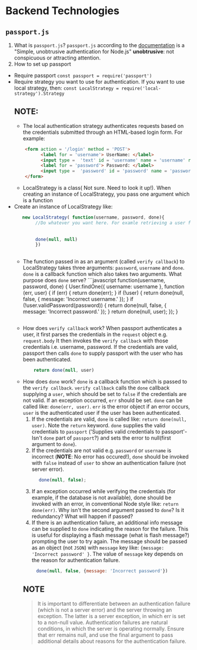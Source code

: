 # Backend Technologies
## `passport.js`
1. What is `passport.js`?
   `passport.js` according to the [documentation](http://www.passportjs.org/) is a "Simple, unobtrusive authentication for Node.js"
    **unobtrusive**: not conspicuous or attracting attention.
2. How to set up passport
  -  Require passport
      `const passport = require('passport')`
  -  Require strategy you want to use for authentication. If you want to use local strategy, then:
      `const LocalStrategy = require('local-strategy').Strategy`
      ## **NOTE**: 
      -  The local authentication strategy authenticates requests based on the credentials submitted through an HTML-based login form. For example:
      ```html
          <form action = '/login' method = 'POST'>
                <label for = 'username'> UserName: </label>
                <input type =  'text' id = 'username' name = 'username' required >
                <label for = 'password'> Password: </label>
                <input type =  'password' id = 'password' name = 'password' required >
          </form>
      ```
      -  LocalStrategy is a class( Not sure. Need to look it up!). When creating an instance of LocalStrategy, you pass one argument which is a function
  - Create an instance of LocalStrategy like:
     ```javascript
        new LocalStrategy( function(username, password, done){
             //Do whatever you want here. For examle retrieving a user from a database
             
             
             done(null, null)
             })
          
     ```
       -  The function passed in as an argument (called `verify callback`) to LocalStrategy takes three arguments: `password`, `username` and `done`. `done` is a callback function which also takes two
         arguments. What purpose does `done` serve?
         ```javascript
             function(username, password, done) {
                  User.findOne({ username: username }, function (err, user) {
                      if (err) { return done(err); }
                      if (!user) {
                          return done(null, false, { message: 'Incorrect username.' });
                       }
                      if (!user.validPassword(password)) {
                          return done(null, false, { message: 'Incorrect password.' });
                      }
                      return done(null, user);
                      });
                    }
            ```
       -  How does `verify callback` work?
           When passport authenticates a user, it first parses the credentials in the `request` object e.g. `request.body` It then invokes the `verify callback` with those credentials i.e. username, password. If the credentials are valid, passport then calls `done` to supply passport with the user who has been  authenticated.
           ```javascript
               return done(null, user)
           ```
       -  How does `done` work?
           `done` is a callback function which is passed to the `verify callback`. `verify callback`  calls the `done` callback supplying a `user`, which should be set to `false` if the credentials are not valid. If an exception occurred, `err` should be set. `done` can be called like: `done(err, user)`. `err` is the error object if an error occurs, `user` is the authenticated user if the user has been authenticated.
           1. If the credentials are valid, `done` is called like:  `return done(null, user)`. Note the `return` keyword. `done` supplies the valid credentials to `passport` ('Supplies valid credentials to passport'- Isn't `done` part of `passport`?) and sets the error to null(first argument to `done`).
           2. If the credentials are not valid e.g. `password` or `username` is incorrect (**NOTE**: No error has occured!), `done` should be invoked with `false` instead of `user` to show an authentication failure (not server error). 
           ```javascript
                 done(null, false);
           ```
           3. If an exception occurred while verifying the credentials (for example, if the database is not available), done should be invoked with an error, in conventional Node style like: `return done(err)`. Why isn't the second argument passed to `done`? Is it redundancy? What will happen if passed? 
           4. If there is an authentication failure, an additional info message can be supplied to `done` indicating the reason for the failure. This is useful for displaying a flash message (what is flash message?) prompting the user to try again. The message should be passed as an object (not `JSON`) with `message` key like: `{message: 'Incorrect password' }`. The value of `message` key depends on the reason for authentication failure. 
           ```javascript
                done(null, false, {message: 'Incorrect password'})
           ```
           ## **NOTE**
            > It is important to differentiate between an authentication failure (which is not a server error) and the server throwing an exception. The latter is a server exception, in which err is set to a non-null value. Authentication failures are natural conditions, in which the server is operating normally. Ensure that err remains null, and use the final argument to pass additional details about reasons for the authentication failure.
  
    
    
    

